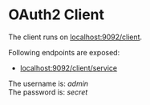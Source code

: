 # OAuth2 Client

The client runs on [localhost:9092/client](http://localhost:9092/client).

Following endpoints are exposed:

- [localhost:9092/client/service](http://localhost:9092/client/service)

The username is: _admin_<br>
The password is: _secret_



